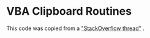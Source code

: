 # VBA Clipboard Routines

This code was copied from a ["StackOverflow thread"](https://stackoverflow.com/questions/35416662/text-to-clipboard-in-vba-windows-10-issue) .
